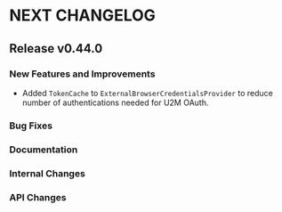 # NEXT CHANGELOG

## Release v0.44.0

### New Features and Improvements
 * Added `TokenCache` to `ExternalBrowserCredentialsProvider` to reduce number of authentications needed for U2M OAuth.
 
### Bug Fixes

### Documentation

### Internal Changes

### API Changes
